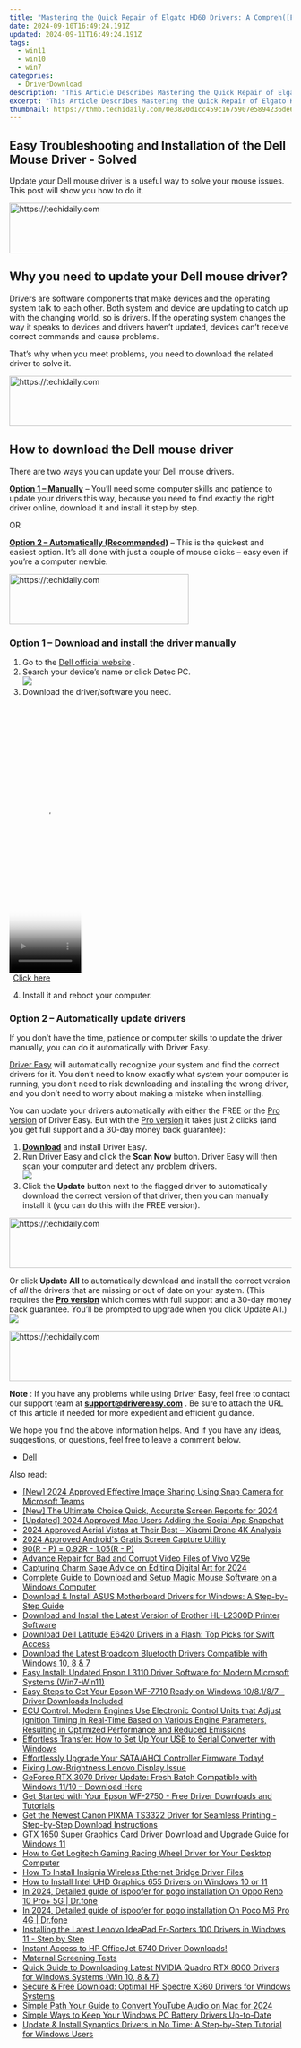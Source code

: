 ```yaml
---
title: "Mastering the Quick Repair of Elgato HD60 Drivers: A Compreh([FIXED]|Solution)e | Tips and Techniques"
date: 2024-09-10T16:49:24.191Z
updated: 2024-09-11T16:49:24.191Z
tags:
  - win11
  - win10
  - win7
categories:
  - DriverDownload
description: "This Article Describes Mastering the Quick Repair of Elgato HD60 Drivers: A Compreh([FIXED]|Solution)e | Tips and Techniques"
excerpt: "This Article Describes Mastering the Quick Repair of Elgato HD60 Drivers: A Compreh([FIXED]|Solution)e | Tips and Techniques"
thumbnail: https://thmb.techidaily.com/0e3820d1cc459c1675907e5894236de62a82183359872714a0c5168c962bf67b.jpg
---
```


## Easy Troubleshooting and Installation of the Dell Mouse Driver - Solved

Update your Dell mouse driver is a useful way to solve your mouse issues. This post will show you how to do it.





<!-- affiliate ads begin -->
<a href="https://appsumo.8odi.net/c/5597632/2123732/7443" target="_top" id="2123732">
  <img src="//a.impactradius-go.com/display-ad/7443-2123732" border="0" alt="https://techidaily.com" width="600" height="90"/>
</a>
<img height="0" width="0" src="https://appsumo.8odi.net/i/5597632/2123732/7443" style="position:absolute;visibility:hidden;" border="0" />
<!-- affiliate ads end -->




## Why you need to update your Dell mouse driver?

 Drivers are software components that make devices and the operating system talk to each other. Both system and device are updating to catch up with the changing world, so is drivers. If the operating system changes the way it speaks to devices and drivers haven’t updated, devices can’t receive correct commands and cause problems.

 That’s why when you meet problems, you need to download the related driver to solve it.





<!-- affiliate ads begin -->
<a href="https://review-au.sjv.io/c/5597632/2135316/14409" target="_top" id="2135316">
  <img src="//a.impactradius-go.com/display-ad/14409-2135316" border="0" alt="https://techidaily.com" width="728" height="90"/>
</a>
<img height="0" width="0" src="https://review-au.sjv.io/i/5597632/2135316/14409" style="position:absolute;visibility:hidden;" border="0" />
<!-- affiliate ads end -->




## How to download the Dell mouse driver

There are two ways you can update your Dell mouse drivers.

**[Option 1 – Manually](https://tools.techidaily.com/drivereasy/download/)**  – You’ll need some computer skills and patience to update your drivers this way, because you need to find exactly the right driver online, download it and install it step by step.

OR

**[Option 2 – Automatically (Recommended)](https://www.drivereasy.com/knowledge/how-to-download-dell-mouse-driver-solved/#op2)**  – This is the quickest and easiest option. It’s all done with just a couple of mouse clicks – easy even if you’re a computer newbie.





<!-- affiliate ads begin -->
<a href="https://aligracehair.sjv.io/c/5597632/2115917/19272" target="_top" id="2115917">
  <img src="//a.impactradius-go.com/display-ad/19272-2115917" border="0" alt="https://techidaily.com" width="320" height="90"/>
</a>
<img height="0" width="0" src="https://aligracehair.sjv.io/i/5597632/2115917/19272" style="position:absolute;visibility:hidden;" border="0" />
<!-- affiliate ads end -->




### **Option 1 –** **Download and install the driver manually**

1. Go to the [Dell official website](https://shop-links.co/link/?exclusive=1&publisher_slug=itechdaily19598&url=https%3A%2F%2Fwww.dell.com%2Fsupport%2Fhome%2Fus%2Fen%2F04%3Fapp%3Ddrivers) .
2. Search your device’s name or click Detec PC.  
![](https://images.drivereasy.com/wp-content/uploads/2019/12/dell0-4.jpg)
3. Download the driver/software you need.




<!-- affiliate ads begin -->
<span id="1977006">
					<video width="128" height="480" style="cursor:pointer"
           poster="//a.impactradius-go.com/display-clicktoplayimage/1977006.png"
           onclick="if(!this.playClicked){this.play();this.setAttribute('controls',true);this.playClicked=true;}">
	   <source src="//a.impactradius-go.com/display-ad/22993-1977006">
	   <img src="//a.impactradius-go.com/display-clicktoplayimage/1977006.png" style="border: none; height: 100%; width: 100%; object-fit: contain">
	</video>
	<div style="width:80px;text-align:center"><a href="javascript:window.open(decodeURIComponent('https%3A%2F%2Fhomestyler.sjv.io%2Fc%2F5597632%2F1977006%2F22993'), '_blank');void(0);">Click here</a></div>
</span>
<img height="0" width="0" src="https://imp.pxf.io/i/5597632/1977006/22993" style="position:absolute;visibility:hidden;" border="0" />
<!-- affiliate ads end -->




4. Install it and reboot your computer.

### **Option 2 – Automatically update drivers**

 If you don’t have the time, patience or computer skills to update the driver manually, you can do it automatically with Driver Easy.

[Driver Easy](https://tools.techidaily.com/drivereasy/download/) will automatically recognize your system and find the correct drivers for it. You don’t need to know exactly what system your computer is running, you don’t need to risk downloading and installing the wrong driver, and you don’t need to worry about making a mistake when installing.

 You can update your drivers automatically with either the FREE or the [Pro version](https://tools.techidaily.com/drivereasy/download/) of Driver Easy. But with the [Pro version](https://tools.techidaily.com/drivereasy/download/) it takes just 2 clicks (and you get full support and a 30-day money back guarantee):

1. **[Download](https://tools.techidaily.com/drivereasy/download/)**  and install Driver Easy.
2. Run Driver Easy and click the **Scan Now** button. Driver Easy will then scan your computer and detect any problem drivers.  
![](https://images.drivereasy.com/wp-content/uploads/2019/12/12-1.jpg)
3. Click the **Update**  button next to the flagged driver to automatically download the correct version of that driver, then you can manually install it (you can do this with the FREE version).  




<!-- affiliate ads begin -->
<a href="https://appsumo.8odi.net/c/5597632/2130889/7443" target="_top" id="2130889">
  <img src="//a.impactradius-go.com/display-ad/7443-2130889" border="0" alt="https://techidaily.com" width="600" height="90"/>
</a>
<img height="0" width="0" src="https://appsumo.8odi.net/i/5597632/2130889/7443" style="position:absolute;visibility:hidden;" border="0" />
<!-- affiliate ads end -->




 Or click **Update All** to automatically download and install the correct version of _all_ the drivers that are missing or out of date on your system. (This requires the **[Pro version](https://tools.techidaily.com/drivereasy/download/)**  which comes with full support and a 30-day money back guarantee. You’ll be prompted to upgrade when you click Update All.)  
![](https://images.drivereasy.com/wp-content/uploads/2019/12/13.jpg)





<!-- affiliate ads begin -->
<a href="https://unicoeye.pxf.io/c/5597632/2134494/18498" target="_top" id="2134494">
  <img src="//a.impactradius-go.com/display-ad/18498-2134494" border="0" alt="https://techidaily.com" width="721" height="90"/>
</a>
<img height="0" width="0" src="https://unicoeye.pxf.io/i/5597632/2134494/18498" style="position:absolute;visibility:hidden;" border="0" />
<!-- affiliate ads end -->




**Note** : If you have any problems while using Driver Easy, feel free to contact our support team at **[support@drivereasy.com](https://tools.techidaily.com/drivereasy/download/)**  . Be sure to attach the URL of this article if needed for more expedient and efficient guidance.

 We hope you find the above information helps. And if you have any ideas, suggestions, or questions, feel free to leave a comment below.

* [Dell](https://tools.techidaily.com/drivereasy/download/)

<ins class="adsbygoogle"
     style="display:block"
     data-ad-format="autorelaxed"
     data-ad-client="ca-pub-7571918770474297"
     data-ad-slot="1223367746"></ins>



<ins class="adsbygoogle"
     style="display:block"
     data-ad-client="ca-pub-7571918770474297"
     data-ad-slot="8358498916"
     data-ad-format="auto"
     data-full-width-responsive="true"></ins>

<span class="atpl-alsoreadstyle">Also read:</span>
<div><ul>
<li><a href="https://snapchat-videos.techidaily.com/new-2024-approved-effective-image-sharing-using-snap-camera-for-microsoft-teams/"><u>[New] 2024 Approved  Effective Image Sharing  Using Snap Camera for Microsoft Teams</u></a></li>
<li><a href="https://screen-sharing-recording.techidaily.com/new-the-ultimate-choice-quick-accurate-screen-reports-for-2024/"><u>[New] The Ultimate Choice  Quick, Accurate Screen Reports for 2024</u></a></li>
<li><a href="https://snapchat-videos.techidaily.com/updated-2024-approved-mac-users-adding-the-social-app-snapchat/"><u>[Updated] 2024 Approved  Mac Users  Adding the Social App Snapchat</u></a></li>
<li><a href="https://extra-resources.techidaily.com/2024-approved-aerial-vistas-at-their-best-xiaomi-drone-4k-analysis/"><u>2024 Approved  Aerial Vistas at Their Best – Xiaomi Drone 4K Analysis</u></a></li>
<li><a href="https://digital-screen-recording.techidaily.com/2024-approved-androids-gratis-screen-capture-utility/"><u>2024 Approved  Android's Gratis Screen Capture Utility</u></a></li>
<li><a href="https://win-dash.techidaily.com/90r-p-092r-105r-p/"><u>90(R - P) = 0.92R - 1.05(R - P)</u></a></li>
<li><a href="https://phone-solutions.techidaily.com/advance-repair-for-bad-and-corrupt-video-files-of-vivo-v29e-by-stellar-video-repair-mobile-video-repair/"><u>Advance Repair for Bad and Corrupt Video Files of Vivo V29e</u></a></li>
<li><a href="https://fox-helps.techidaily.com/capturing-charm-sage-advice-on-editing-digital-art-for-2024/"><u>Capturing Charm  Sage Advice on Editing Digital Art for 2024</u></a></li>
<li><a href="https://win-dash.techidaily.com/complete-guide-to-download-and-setup-magic-mouse-software-on-a-windows-computer/"><u>Complete Guide to Download and Setup Magic Mouse Software on a Windows Computer</u></a></li>
<li><a href="https://win-dash.techidaily.com/download-and-install-asus-motherboard-drivers-for-windows-a-step-by-step-guide/"><u>Download & Install ASUS Motherboard Drivers for Windows: A Step-by-Step Guide</u></a></li>
<li><a href="https://win-dash.techidaily.com/download-and-install-the-latest-version-of-brother-hl-l2300d-printer-software/"><u>Download and Install the Latest Version of Brother HL-L2300D Printer Software</u></a></li>
<li><a href="https://win-dash.techidaily.com/download-dell-latitude-e6420-drivers-in-a-flash-top-picks-for-swift-access/"><u>Download Dell Latitude E6420 Drivers in a Flash: Top Picks for Swift Access</u></a></li>
<li><a href="https://win-dash.techidaily.com/download-the-latest-broadcom-bluetooth-drivers-compatible-with-windows-10-8-and-7/"><u>Download the Latest Broadcom Bluetooth Drivers Compatible with Windows 10, 8 & 7</u></a></li>
<li><a href="https://win-dash.techidaily.com/easy-install-updated-epson-l3110-driver-software-for-modern-microsoft-systems-win7-win11/"><u>Easy Install: Updated Epson L3110 Driver Software for Modern Microsoft Systems (Win7-Win11)</u></a></li>
<li><a href="https://win-dash.techidaily.com/1722959555076-easy-steps-to-get-your-epson-wf-7710-ready-on-windows-108187-driver-downloads-included/"><u>Easy Steps to Get Your Epson WF-7710 Ready on Windows 10/8.1/8/7 - Driver Downloads Included</u></a></li>
<li><a href="https://win-dash.techidaily.com/ecu-control-modern-engines-use-electronic-control-units-that-adjust-ignition-timing-in-real-time-based-on-various-engine-parameters-resulting-in-optimized-p39/"><u>ECU Control: Modern Engines Use Electronic Control Units that Adjust Ignition Timing in Real-Time Based on Various Engine Parameters, Resulting in Optimized Performance and Reduced Emissions</u></a></li>
<li><a href="https://win-dash.techidaily.com/effortless-transfer-how-to-set-up-your-usb-to-serial-converter-with-windows/"><u>Effortless Transfer: How to Set Up Your USB to Serial Converter with Windows</u></a></li>
<li><a href="https://win-dash.techidaily.com/effortlessly-upgrade-your-sataahci-controller-firmware-today/"><u>Effortlessly Upgrade Your SATA/AHCI Controller Firmware Today!</u></a></li>
<li><a href="https://network-issues.techidaily.com/fixing-low-brightness-lenovo-display-issue/"><u>Fixing Low-Brightness Lenovo Display Issue</u></a></li>
<li><a href="https://win-dash.techidaily.com/geforce-rtx-3070-driver-update-fresh-batch-compatible-with-windows-1110-download-here/"><u>GeForce RTX 3070 Driver Update: Fresh Batch Compatible with Windows 11/10 – Download Here</u></a></li>
<li><a href="https://win-dash.techidaily.com/get-started-with-your-epson-wf-2750-free-driver-downloads-and-tutorials/"><u>Get Started with Your Epson WF-2750 - Free Driver Downloads and Tutorials</u></a></li>
<li><a href="https://win-dash.techidaily.com/get-the-newest-canon-pixma-ts3322-driver-for-seamless-printing-step-by-step-download-instructions/"><u>Get the Newest Canon PIXMA TS3322 Driver for Seamless Printing - Step-by-Step Download Instructions</u></a></li>
<li><a href="https://win-dash.techidaily.com/gtx-1650-super-graphics-card-driver-download-and-upgrade-guide-for-windows-11/"><u>GTX 1650 Super Graphics Card Driver Download and Upgrade Guide for Windows 11</u></a></li>
<li><a href="https://win-dash.techidaily.com/how-to-get-logitech-gaming-racing-wheel-driver-for-your-desktop-computer/"><u>How to Get Logitech Gaming Racing Wheel Driver for Your Desktop Computer</u></a></li>
<li><a href="https://win-dash.techidaily.com/how-to-install-insignia-wireless-ethernet-bridge-driver-files/"><u>How To Install Insignia Wireless Ethernet Bridge Driver Files</u></a></li>
<li><a href="https://win-dash.techidaily.com/how-to-install-intel-uhd-graphics-655-drivers-on-windows-10-or-11/"><u>How to Install Intel UHD Graphics 655 Drivers on Windows 10 or 11</u></a></li>
<li><a href="https://android-pokemon-go.techidaily.com/in-2024-detailed-guide-of-ispoofer-for-pogo-installation-on-oppo-reno-10-proplus-5g-drfone-by-drfone-virtual-android/"><u>In 2024, Detailed guide of ispoofer for pogo installation On Oppo Reno 10 Pro+ 5G | Dr.fone</u></a></li>
<li><a href="https://pokemon-go-android.techidaily.com/in-2024-detailed-guide-of-ispoofer-for-pogo-installation-on-poco-m6-pro-4g-drfone-by-drfone-virtual-android/"><u>In 2024, Detailed guide of ispoofer for pogo installation On Poco M6 Pro 4G | Dr.fone</u></a></li>
<li><a href="https://win-dash.techidaily.com/installing-the-latest-lenovo-ideapad-er-sorters-100-drivers-in-windows-11-step-by-step/"><u>Installing the Latest Lenovo IdeaPad Er-Sorters 100 Drivers in Windows 11 - Step by Step</u></a></li>
<li><a href="https://win-dash.techidaily.com/instant-access-to-hp-officejet-5740-driver-downloads/"><u>Instant Access to HP OfficeJet 5740 Driver Downloads!</u></a></li>
<li><a href="https://win-dash.techidaily.com/maternal-screening-tests/"><u>Maternal Screening Tests</u></a></li>
<li><a href="https://win-dash.techidaily.com/quick-guide-to-downloading-latest-nvidia-quadro-rtx-8000-drivers-for-windows-systems-win-10-8-and-7/"><u>Quick Guide to Downloading Latest NVIDIA Quadro RTX 8000 Drivers for Windows Systems (Win 10, 8 & 7)</u></a></li>
<li><a href="https://win-dash.techidaily.com/secure-and-free-download-optimal-hp-spectre-x360-drivers-for-windows-systems/"><u>Secure & Free Download: Optimal HP Spectre X360 Drivers for Windows Systems</u></a></li>
<li><a href="https://youtube-zero.techidaily.com/e-path-your-guide-to-convert-youtube-audio-on-mac-for-2024/"><u>Simple Path  Your Guide to Convert YouTube Audio on Mac for 2024</u></a></li>
<li><a href="https://win-dash.techidaily.com/simple-ways-to-keep-your-windows-pc-battery-drivers-up-to-date/"><u>Simple Ways to Keep Your Windows PC Battery Drivers Up-to-Date</u></a></li>
<li><a href="https://win-dash.techidaily.com/update-and-install-synaptics-drivers-in-no-time-a-step-by-step-tutorial-for-windows-users/"><u>Update & Install Synaptics Drivers in No Time: A Step-by-Step Tutorial for Windows Users</u></a></li>
</ul></div>
